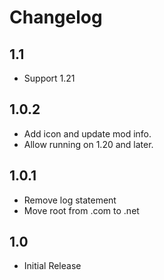 # Changelog

## 1.1
- Support 1.21

## 1.0.2
- Add icon and update mod info.
- Allow running on 1.20 and later.

## 1.0.1
- Remove log statement
- Move root from .com to .net

## 1.0 
- Initial Release